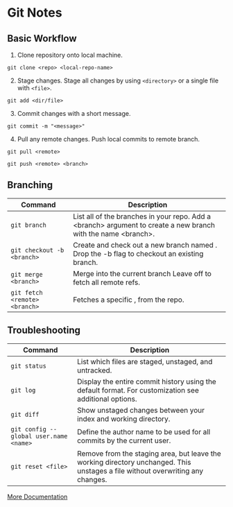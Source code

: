 # Git Notes
## Basic Workflow

1. Clone repository onto local machine.
```
git clone <repo> <local-repo-name>
```

2. Stage changes. Stage all changes by using `<directory>` or a single file with `<file>`.
```
git add <dir/file>
```
3. Commit changes with a short message.
```
git commit -m "<message>"
```
4. Pull any remote changes. Push local commits to remote branch. 
```
git pull <remote>
```
```
git push <remote> <branch>
```

## Branching
| Command | Description |
|--------|-------------|
| `git branch` | List all of the branches in your repo. Add a \<branch> argument to create a new branch with the name \<branch>.|
| `git checkout -b <branch>` | Create and check out a new branch named <branch>. Drop the -b flag to checkout an existing branch.|  
 `git merge <branch>` | Merge <branch> into the current branch Leave off <branch> to fetch all remote refs.|
|`git fetch <remote> <branch>`|Fetches a specific <branch>, from the repo.|

## Troubleshooting
| Command | Description |
|--------|-------------|
| `git status` | List which files are staged, unstaged, and untracked.|
| `git log` | Display the entire commit history using the default format. For customization see additional options.|  
 `git diff` | Show unstaged changes between your index and working directory.|
|`git config --global user.name <name>`|Define the author name to be used for all commits by the current user.|
|`git reset <file>`|Remove <file> from the staging area, but leave the working directory unchanged. This unstages a file without overwriting any changes.|

[More Documentation](https://www.atlassian.com/git/tutorials)